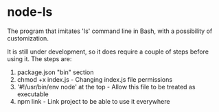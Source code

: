 # node-ls

The program that imitates 'ls' command line in Bash, with a possibility of customization.

It is still under development, so it does require a couple of steps before using it. The steps are:

1. package.json "bin" section
2. chmod +x index.js - Changing index.js file permissions
3. '#!/usr/bin/env node' at the top -  Allow this file to be treated as executable
4. npm link - Link project to be able to use it everywhere
